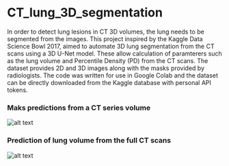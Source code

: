 # CT_lung_3D_segmentation

In order to detect lung lesions in CT 3D volumes, the lung needs to be segmented from the images. This project inspired by the Kaggle Data Science Bowl 2017, aimed to automate 3D lung segmentation from the CT scans using a 3D U-Net model. These allow calculation of paramterers such as the lung volume and Percentile Density (PD) from the CT scans. The dataset provides 2D and 3D images along with the masks provided by radiologists. The code was written for use in Google Colab and the dataset can be directly downloaded from the Kaggle database with personal API tokens.


### Maks predictions from a CT series volume
![alt text](https://raw.githubusercontent.com/rekalantar/CT_lung_3D_segmentation/master/results/subsample_pred.png)



### Prediction of lung volume from the full CT scans
![alt text](https://raw.githubusercontent.com/rekalantar/CT_lung_3D_segmentation/master/results/full_scan_prediction.png)
